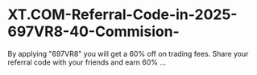 # XT.COM-Referral-Code-in-2025-697VR8-40-Commision-
By applying "697VR8" you will get a 60% off on trading fees. Share your referral code with your friends and earn 60% ...
